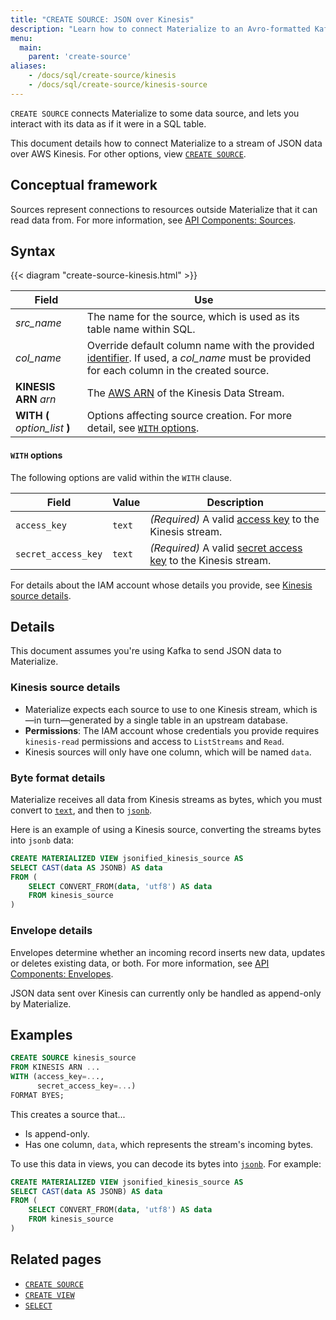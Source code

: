```yaml
---
title: "CREATE SOURCE: JSON over Kinesis"
description: "Learn how to connect Materialize to an Avro-formatted Kafka topic"
menu:
  main:
    parent: 'create-source'
aliases:
    - /docs/sql/create-source/kinesis
    - /docs/sql/create-source/kinesis-source
---
```


`CREATE SOURCE` connects Materialize to some data source, and lets you interact
with its data as if it were in a SQL table.

This document details how to connect Materialize to a stream of JSON data over
AWS Kinesis. For other options, view [`CREATE SOURCE`](../).

## Conceptual framework

Sources represent connections to resources outside Materialize that it can read
data from. For more information, see [API Components:
Sources](../../../overview/api-components#sources).

## Syntax

{{< diagram "create-source-kinesis.html" >}}

Field | Use
------|-----
_src&lowbar;name_ | The name for the source, which is used as its table name within SQL.
_col&lowbar;name_ | Override default column name with the provided [identifier](../../identifiers). If used, a _col&lowbar;name_ must be provided for each column in the created source.
**KINESIS ARN** _arn_ | The [AWS ARN](https://docs.aws.amazon.com/general/latest/gr/aws-arns-and-namespaces.html) of the Kinesis Data Stream.
**WITH (** _option&lowbar;list_ **)** | Options affecting source creation. For more detail, see [`WITH` options](#with-options).

#### `WITH` options

The following options are valid within the `WITH` clause.

Field | Value | Description
------|-------|------------
`access_key` | `text` | _(Required)_ A valid [access key](https://docs.aws.amazon.com/streams/latest/dev/controlling-access.html) to the Kinesis stream.
`secret_access_key` | `text` | _(Required)_ A valid [secret access key](https://docs.aws.amazon.com/streams/latest/dev/controlling-access.html) to the Kinesis stream.

For details about the IAM account whose details you provide, see [Kinesis source
details](#kinesis-source-details).

## Details

This document assumes you're using Kafka to send JSON data to Materialize.

### Kinesis source details

- Materialize expects each source to use to one Kinesis stream, which
  is&mdash;in turn&mdash;generated by a single table in an upstream database.
- **Permissions**: The IAM account whose credentials you provide requires
  `kinesis-read` permissions and access to `ListStreams` and `Read`.
- Kinesis sources will only have one column, which will be named `data`.

### Byte format details

Materialize receives all data from Kinesis streams as bytes, which you must
convert to [`text`](/docs/sql/types/text), and then to
[`jsonb`](/docs/sql/types/jsonb).

Here is an example of using a Kinesis source, converting the streams bytes into
`jsonb` data:

```sql
CREATE MATERIALIZED VIEW jsonified_kinesis_source AS
SELECT CAST(data AS JSONB) AS data
FROM (
    SELECT CONVERT_FROM(data, 'utf8') AS data
    FROM kinesis_source
)
```

### Envelope details

Envelopes determine whether an incoming record inserts new data, updates or
deletes existing data, or both. For more information, see [API Components:
Envelopes](../../../overview/api-components#envelopes).

JSON data sent over Kinesis can currently only be handled as append-only by
Materialize.

## Examples

```sql
CREATE SOURCE kinesis_source
FROM KINESIS ARN ...
WITH (access_key=...,
      secret_access_key=...)
FORMAT BYES;
```

This creates a source that...

- Is append-only.
- Has one column, `data`, which represents the stream's incoming bytes.

To use this data in views, you can decode its bytes into
[`jsonb`](/docs/sql/types/jsonb). For example:

```sql
CREATE MATERIALIZED VIEW jsonified_kinesis_source AS
SELECT CAST(data AS JSONB) AS data
FROM (
    SELECT CONVERT_FROM(data, 'utf8') AS data
    FROM kinesis_source
)
```

## Related pages

- [`CREATE SOURCE`](../)
- [`CREATE VIEW`](../../create-view)
- [`SELECT`](../../select)
